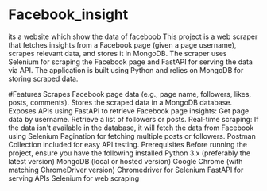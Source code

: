 # Facebook_insight
its a website which show the data of faceboob
This project is a web scraper that fetches insights from a Facebook page (given a page username), scrapes relevant data, and stores it in MongoDB. The scraper uses Selenium for scraping the Facebook page and FastAPI for serving the data via API. The application is built using Python and relies on MongoDB for storing scraped data.

#Features
Scrapes Facebook page data (e.g., page name, followers, likes, posts, comments).
Stores the scraped data in a MongoDB database.
Exposes APIs using FastAPI to retrieve Facebook page insights:
Get page data by username.
Retrieve a list of followers or posts.
Real-time scraping: If the data isn't available in the database, it will fetch the data from Facebook using Selenium
Pagination for fetching multiple posts or followers.
Postman Collection included for easy API testing.
Prerequisites
Before running the project, 
ensure you have the following installed
Python 3.x (preferably the latest version)
MongoDB (local or hosted version)
Google Chrome (with matching ChromeDriver version)
Chromedriver for Selenium
FastAPI for serving APIs
Selenium for web scraping
